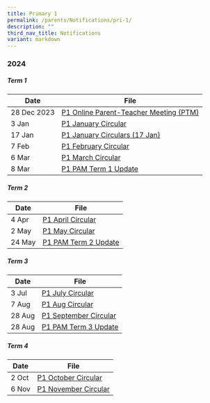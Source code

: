 ```yaml
---
title: Primary 1
permalink: /parents/Notifications/pri-1/
description: ""
third_nav_title: Notifications
variant: markdown
---
```

### **2024**

##### Term 1

| Date| File | 
| -------- | -------- |
|28 Dec 2023|[P1 Online Parent-Teacher Meeting (PTM)](/files/Notification%202024/P1/RGPS_N24_P1_001.pdf)|
|3 Jan|[P1 January Circular](/files/Notification%202024/P1/RGPS_N24_P1_002_P1_January_Circulars.pdf)|
|17 Jan|[P1 January Circulars (17 Jan)](/files/Notification%202024/P1/RGPS_N24_P1_004_P1_January_Circulars__17_January_.pdf)|
|7 Feb|[P1 February Circular](/files/Notification%202024/P1/RGPS_N24_P1_005_P1_February_Circulars.pdf)|
|6 Mar|[P1 March Circular](/files/Notification%202024/P1/P1__March_Circulars.pdf)|
|8 Mar|[P1 PAM Term 1 Update](/files/Notification%202024/P1/Term_1_P1_PAM_Update_2024.pdf)|

##### Term 2

| Date| File | 
| -------- | -------- |
|4 Apr|[P1 April Circular](/files/Notification%202024/P1/RGPS_N24_P1_009_P1_April_Circulars_Final.pdf)|
|2 May|[P1 May Circular](/files/Notification%202024/P1/RGPS_N24_P1_010_May_Circulars.pdf)|
|24 May|[P1 PAM Term 2 Update](/files/Notification%202024/P1/Term_2_2024_P1_PAM_Termly_Update.pdf)|

##### Term 3

| Date| File | 
| -------- | -------- |
|3 Jul|[P1 July Circular](/files/Notification%202024/P1/RGPS_N24_P1_012_P1_July_Circulars.pdf)|
|7 Aug|[P1 Aug Circular](/files/Notification%202024/P1/RGPS_N24_P1_014.pdf)|
|28 Aug|[P1 September Circular](/files/Notification%202024/P1/P1_September_Circulars_.pdf)|
|28 Aug|[P1 PAM Term 3 Update](/files/Notification%202024/P1/Term_3_2024_P1_PAM_Termly_Update.pdf)|

##### Term 4

| Date| File | 
| -------- | -------- |
|2 Oct|[P1 October Circular](/files/Notification%202024/P1/RGPS_N24_P1_016.pdf)|
|6 Nov|[P1 November Circular](/files/Notification%202024/P1/RGPS_N24_P1_017.pdf)